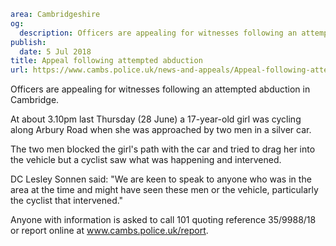 ```yaml
area: Cambridgeshire
og:
  description: Officers are appealing for witnesses following an attempted abduction in Cambridge.
publish:
  date: 5 Jul 2018
title: Appeal following attempted abduction
url: https://www.cambs.police.uk/news-and-appeals/Appeal-following-attempted-abduction
```

Officers are appealing for witnesses following an attempted abduction in Cambridge.

At about 3.10pm last Thursday (28 June) a 17-year-old girl was cycling along Arbury Road when she was approached by two men in a silver car.

The two men blocked the girl's path with the car and tried to drag her into the vehicle but a cyclist saw what was happening and intervened.

DC Lesley Sonnen said: "We are keen to speak to anyone who was in the area at the time and might have seen these men or the vehicle, particularly the cyclist that intervened."

Anyone with information is asked to call 101 quoting reference 35/9988/18 or report online at www.cambs.police.uk/report.
